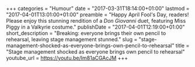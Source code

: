 +++
categories = "Humour"
date = "2017-03-31T18:14:00+01:00"
lastmod = "2017-04-01T13:01:00+01:00"
preamble = "Happy April Fool's Day, readers! Please enjoy this stunning rendition of a *Don Giovanni* duet, featuring Miss Piggy in a Valkyrie costume."
publishDate = "2017-04-01T12:19:00+01:00"
short_description = "Breaking: everyone brings their own pencil to rehearsal, leaving stage management stunned."
slug = "stage-management-shocked-as-everyone-brings-own-pencil-to-rehearsal"
title = "Stage management shocked as everyone brings own pencil to rehearsal"
youtube_url = https://youtu.be/Im81aCGAcJM
+++


